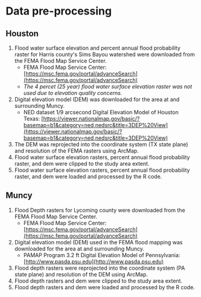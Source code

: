 # Data pre-processing

## Houston

1. Flood water surface elevation and percent annual flood probability raster for Harris county's Sims Bayou watershed were downloaded from the FEMA Flood Map Service Center.
    * FEMA Flood Map Service Center: [https://msc.fema.gov/portal/advanceSearch](https://msc.fema.gov/portal/advanceSearch)
    * *The 4 percet (25 year) flood water surface elevation raster was not used due to elevation quality concerns.*
1. Digital elevation model (DEM) was downloaded for the area at and surrounding Muncy.
    * NED dataset 1/9 arcsecond Digital Elevation Model of Houston Texas: [https://viewer.nationalmap.gov/basic/?basemap=b1&category=ned,nedsrc&title=3DEP%20View](https://viewer.nationalmap.gov/basic/?basemap=b1&category=ned,nedsrc&title=3DEP%20View)
1. The DEM was reprojected into the coordinate system (TX state plane) and resolution of the FEMA rasters using ArcMap.
1. Flood water surface elevation rasters, percent annual flood probability raster, and dem were clipped to the study area extent.
1. Flood water surface elevation rasters, percent annual flood probability raster, and dem were loaded and processed by the R code.

## Muncy

1. Flood Depth rasters for Lycoming county were downloaded from the FEMA Flood Map Service Center.
    * FEMA Flood Map Service Center: [https://msc.fema.gov/portal/advanceSearch](https://msc.fema.gov/portal/advanceSearch)
1. Digital elevation model (DEM) used in the FEMA flood mapping was downloaded for the area at and surrounding Muncy.
    * PAMAP Program 3.2 ft Digital Elevation Model of Pennsylvania: [http://www.pasda.psu.edu](http://www.pasda.psu.edu)
1. Flood depth rasters were reprojected into the coordinate system (PA state plane) and resolution of the DEM using ArcMap.
1. Flood depth rasters and dem were clipped to the study area extent.
1. Flood depth rasters and dem were loaded and processed by the R code.

